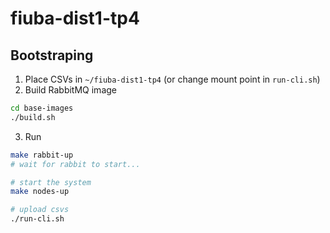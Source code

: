 # fiuba-dist1-tp4

## Bootstraping

1. Place CSVs in `~/fiuba-dist1-tp4` (or change mount point in `run-cli.sh`)
2. Build RabbitMQ image
```bash
cd base-images
./build.sh
```
3. Run
```bash
make rabbit-up
# wait for rabbit to start...

# start the system
make nodes-up

# upload csvs
./run-cli.sh
```
